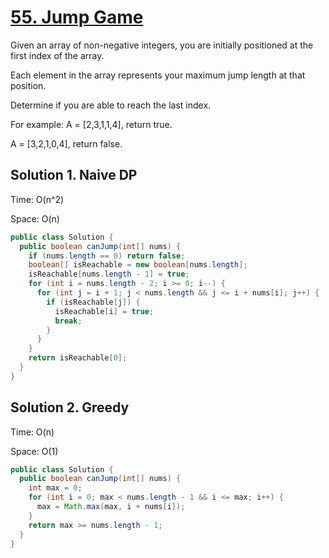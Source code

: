 # [55. Jump Game](https://leetcode.com/problems/jump-game/?tab=Description)

Given an array of non-negative integers, you are initially positioned at the first index of the array.

Each element in the array represents your maximum jump length at that position.

Determine if you are able to reach the last index.

For example:
A = [2,3,1,1,4], return true.

A = [3,2,1,0,4], return false.

## Solution 1. Naive DP

Time: O(n^2)

Space: O(n)

```java
public class Solution {
  public boolean canJump(int[] nums) {
    if (nums.length == 0) return false;
    boolean[] isReachable = new boolean[nums.length];
    isReachable[nums.length - 1] = true;
    for (int i = nums.length - 2; i >= 0; i--) {
      for (int j = i + 1; j < nums.length && j <= i + nums[i]; j++) {
        if (isReachable[j]) {
          isReachable[i] = true;
          break;
        }
      }
    }
    return isReachable[0];
  }
}
```

## Solution 2. Greedy

Time: O(n)

Space: O(1)

```java
public class Solution {
  public boolean canJump(int[] nums) {
    int max = 0;
    for (int i = 0; max < nums.length - 1 && i <= max; i++) {
      max = Math.max(max, i + nums[i]);
    }
    return max >= nums.length - 1;
  }
}
```
